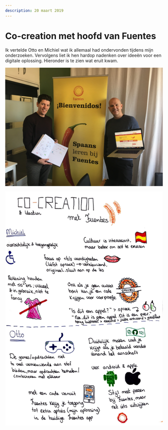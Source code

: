 ```yaml
---
description: 20 maart 2019
---
```


# Co-creation met hoofd van Fuentes

Ik vertelde Otto en Michiel wat ik allemaal had ondervonden tijdens mijn onderzoeken. Vervolgens liet ik hen hardop nadenken over ideeën voor een digitale oplossing. Hieronder is te zien wat eruit kwam.

![](../../.gitbook/assets/img_0267.JPG)

![](../../.gitbook/assets/logboek-scan-2-31-maart-2-1-2.jpg)

